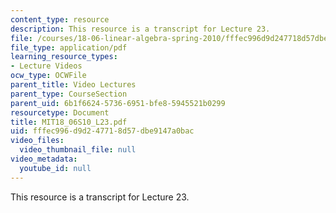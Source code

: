 ```yaml
---
content_type: resource
description: This resource is a transcript for Lecture 23.
file: /courses/18-06-linear-algebra-spring-2010/fffec996d9d247718d57dbe9147a0bac_MIT18_06S10_L23.pdf
file_type: application/pdf
learning_resource_types:
- Lecture Videos
ocw_type: OCWFile
parent_title: Video Lectures
parent_type: CourseSection
parent_uid: 6b1f6624-5736-6951-bfe8-5945521b0299
resourcetype: Document
title: MIT18_06S10_L23.pdf
uid: fffec996-d9d2-4771-8d57-dbe9147a0bac
video_files:
  video_thumbnail_file: null
video_metadata:
  youtube_id: null
---
```

This resource is a transcript for Lecture 23.

